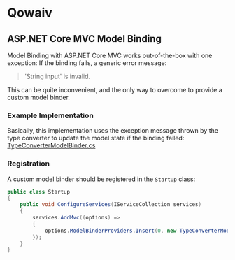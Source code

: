 # Qowaiv
## ASP.NET Core MVC Model Binding
Model Binding with ASP.NET Core MVC works out-of-the-box with one exception:
If the binding fails, a generic error message:
> 'String input' is invalid.

This can be quite inconvenient, and the only way to overcome to provide a
custom model binder.

### Example Implementation
Basically, this implementation uses the exception message thrown by the
type converter to update the model state if the binding failed:
[TypeConverterModelBinder.cs](TypeConverterModelBinder.cs)

### Registration
A custom model binder should be registered in the `Startup` class:
``` C#
public class Startup
{
    public void ConfigureServices(IServiceCollection services)
    {
        services.AddMvc((options) =>
        {
            options.ModelBinderProviders.Insert(0, new TypeConverterModelBinder());
        });
    }
}
```

